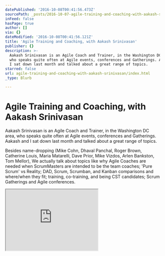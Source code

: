 ```yaml
---
datePublished: '2016-10-08T00:41:56.473Z'
sourcePath: _posts/2016-10-07-agile-training-and-coaching-with-aakash-srinivasan.md
inFeed: false
hasPage: true
author: []
via: {}
dateModified: '2016-10-08T00:41:56.121Z'
title: 'Agile Training and Coaching, with Aakash Srinivasan'
publisher: {}
description: >-
  Aakash Srinivasan is an Agile Coach and Trainer, in the Washington DC area,
  who speaks quite often at Agile events, conferences and Gatherings. Aakash and
  I sat down last month and talked about a great range of topics.
starred: false
url: agile-training-and-coaching-with-aakash-srinivasan/index.html
_type: Blurb

---
```

# Agile Training and Coaching, with Aakash Srinivasan

Aakash Srinivasan is an Agile Coach and Trainer, in the Washington DC area, who speaks quite often at Agile events, conferences and Gatherings. Aakash and I sat down last month and talked about a great range of topics.

Besides name-dropping (Mike Cohn, Dhaval Panchal, Roger Brown, Catherine Louis, Maria Matarelli, Dave Prior, Mike Vizdos, Arlen Bankston, Tom Mellor), We actually talk about topics like why Agile Coaches are needed when ScrumMasters are intended to be the team coaches; 'Pure Scrum' vs Reality; DAD, Scrum, Scrumban, and Kanban comparisons and where/when they fit; training, co-training, and being CST candidates; Scrum Gatherings and Agile conferences.

<iframe src="https://the-grid.github.io/ed-userhtml/?g=eJxlUMtuwzAM-xXDwI6psvdQNP2VwQ-1ESpLge0gy75-TnvLbhQpkJROdMkuoSl1ZRys1xwxH42ooDUlh8ECjDXxezexWzEfmHxZ5RA0ASaPEXCiohGBIrx-9m9ffQ8j0nWs8NLgQrGO8NFQHTEhlOokuhy7RELg5tqCfiqINn1OXhwxrFjuypa4KVNGVhc3KPrtYnOksk2RMoZKKuBduC3NtrFdcGFEqHlGsOZRZbCtizX3MoN97vundlzIykxyHayoNcYx63KZmZuAKGZBf6O6Z5P-7in9t1N2zPkEjzef_wC6FoVR" height="200" style=""></iframe>